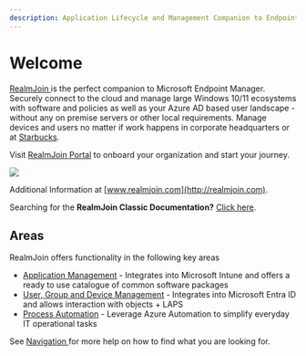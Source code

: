 ```yaml
---
description: Application Lifecycle and Management Companion to Endpoint Manager
---
```


# Welcome

[RealmJoin ](https://realmjoin.com)is the perfect companion to Microsoft Endpoint Manager. Securely connect to the cloud and manage large Windows 10/11 ecosystems with software and policies as well as your Azure AD based user landscape - without any on premise servers or other local requirements. Manage devices and users no matter if work happens in corporate headquarters or at [Starbucks](https://www.starbucks.com).

Visit [RealmJoin Portal](https://portal.realmjoin.com) to onboard your organization and start your journey.

![](../.gitbook/assets/rjvnext-appstore.png)

Additional Information at [www.realmjoin.com](http://realmjoin.com).

Searching for the **RealmJoin Classic Documentation?** [Click here](https://docs-classic.realmjoin.com).

## Areas

RealmJoin offers functionality in the following key areas

* [Application Management](app-management/packages/package-store/) - Integrates into Microsoft Intune and offers a ready to use catalogue of common software packages
* [User, Group and Device Management](ugd-management/user-group-device-management.md) - Integrates into Microsoft Entra ID and allows interaction with objects + LAPS
* [Process Automation](automation/runbooks/) - Leverage Azure Automation to simplify everyday IT operational tasks

See [Navigation ](readme/navigation.md)for more help on how to find what you are looking for.
